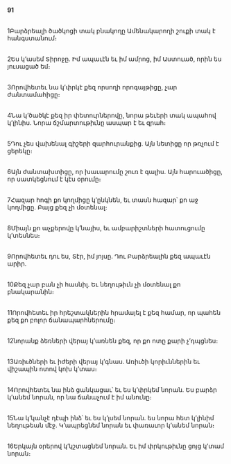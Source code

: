 **91**

\
1Բարձրեալի ծածկոցի տակ բնակողը Ամենակարողի շուքի տակ է հանգստանում։

\
2Ես կ’ասեմ Տիրոջը. Իմ ապաւէն եւ իմ ամրոց, իմ Աստուած, որին ես յուսացած եմ։

\
3Որովհետեւ նա կ’փրկէ քեզ որսողի որոգայթիցը, չար ժանտամահիցը։

\
4Նա կ’ծածկէ քեզ իր փետուրներովը, նորա թեւերի տակ ապահով կ’լինիս. Նորա ճշմարտութիւնը ասպար է եւ զրահ։

\
5Դու չես վախենալ գիշերի զարհուրանքից. Այն նետիցը որ թռչում է ցերեկը։

\
6Այն ժանտախտիցը, որ խաւարումը շուռ է գալիս. Այն հարուածիցը, որ սատկեցնում է կէս օրումը։

\
7Հազար հոգի քո կողմիցը կ’ընկնեն, եւ տասն հազար՝ քո աջ կողմիցը. Բայց քեզ չի մօտենալ։

\
8Միայն քո աչքերովը կ’նայիս, եւ ամբարիշտների հատուցումը կ’տեսնես։

\
9Որովհետեւ դու ես, Տէր, իմ յոյսը. Դու Բարձրեալին քեզ ապաւէն արիր.

\
10Քեզ չար բան չի հասնիլ. Եւ նեղութիւն չի մօտենալ քո բնակարանին։

\
11Որովհետեւ իր հրեշտակներին հրամայել է քեզ համար, որ պահեն քեզ քո բոլոր ճանապարհներումը։

\
12նորանք ձեռների վերայ կ’առնեն քեզ, որ քո ոտը քարի չ’դպցնես։

\
13Առիւծների եւ իժերի վերայ կ’գնաս. Առիւծի կորիւններին եւ վիշապին ոտով կոխ կ’տաս։

\
14Որովհետեւ նա ինձ ցանկացաւ՝ եւ ես կ’փրկեմ նորան. Ես բարձր կ’անեմ նորան, որ նա ճանաչում է իմ անունը։

\
15Նա կ’կանչէ դէպի ինձ՝ եւ ես կ’լսեմ նորան. ես նորա հետ կ’լինիմ նեղութեան մէջ. Կ’ապրեցնեմ նորան եւ փառաւոր կ’անեմ նորան։

\
16Երկայն օրերով կ’կշտացնեմ նորան. Եւ իմ փրկութիւնը ցոյց կ’տամ նորան։
